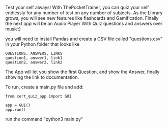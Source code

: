 Test your self always! With ThePocketTrainer, you can quiz your self endlessly for any number of test on any number of subjects. As the Library grows, you will see new features like flashcards and Gamification. Finally the next app will be an Audio Player With Quiz questions and answers over music:) 

you will need to install Pandas and create a CSV file called "questions.csv" in your Python folder that looks like

    QUESTIONS, ANSWERS, LINKS
    question1, answer1, link1
    question2, answer2, link2

The App will let you show the first Question, and show the Answer, finally showing the link to documentation.  

To run, create a main.py file and add:

    from cert_quiz_app import GUI

    app = GUI()
    app.run()

run the command "python3 main.py"